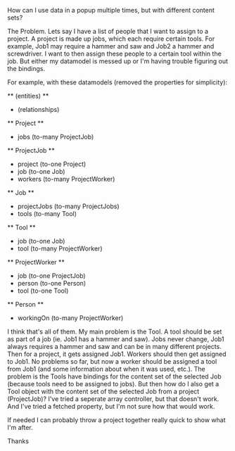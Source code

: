
How can I use data in a popup multiple times, but with different content sets?

The Problem. Lets say I have a list of people that I want to assign to a project. A project is made up jobs, which each require certain tools. For example, Job1 may require a hammer and saw and Job2 a hammer and screwdriver. I want to then assign these people to a certain tool within the job. But either my datamodel is messed up or I'm having trouble figuring out the bindings.

For example, with these datamodels (removed the properties for simplicity):

** (entities) **

* (relationships)


** Project **

* jobs (to-many P<nowiki/>rojectJob)


** P<nowiki/>rojectJob **

* project (to-one Project)
* job (to-one Job)
* workers (to-many P<nowiki/>rojectWorker)


** Job **

* projectJobs (to-many P<nowiki/>rojectJobs)
* tools (to-many Tool)


** Tool **

* job (to-one Job)
* tool (to-many P<nowiki/>rojectWorker)


** P<nowiki/>rojectWorker **

* job (to-one P<nowiki/>rojectJob)
* person (to-one Person)
* tool (to-one Tool)


** Person **

* workingOn (to-many P<nowiki/>rojectWorker)


I think that's all of them. My main problem is the Tool. A tool should be set as part of a job (ie. Job1 has a hammer and saw). Jobs never change, Job1 always requires a hammer and saw and can be in many different projects. Then for a project, it gets assigned Job1. Workers should then get assigned to Job1. No problems so far, but now a worker should be assigned a tool from Job1 (and some information about when it was used, etc.). The problem is the Tools have bindings for the content set of the selected Job (because tools need to be assigned to jobs). But then how do I also get a Tool object with the content set of the selected Job from a project (P<nowiki/>rojectJob)? I've tried a seperate array controller, but that doesn't work. And I've tried a fetched property, but I'm not sure how that would work.

If needed I can probably throw a project together really quick to show what I'm after.

Thanks
